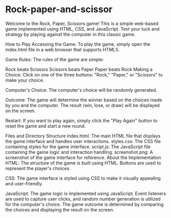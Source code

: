 # Rock-paper-and-scissor

Welcome to the Rock, Paper, Scissors game! This is a simple web-based game implemented using HTML, CSS, and JavaScript. Test your luck and strategy by playing against the computer in this classic game.

How to Play
Accessing the Game: To play the game, simply open the index.html file in a web browser that supports HTML5.

Game Rules: The rules of the game are simple:

Rock beats Scissors
Scissors beats Paper
Paper beats Rock
Making a Choice: Click on one of the three buttons: "Rock," "Paper," or "Scissors" to make your choice.

Computer's Choice: The computer's choice will be randomly generated.

Outcome: The game will determine the winner based on the choices made by you and the computer. The result (win, lose, or draw) will be displayed on the screen.

Restart: If you want to play again, simply click the "Play Again" button to reset the game and start a new round.

Files and Directory Structure
index.html: The main HTML file that displays the game interface and handles user interactions.
styles.css: The CSS file containing styles for the game interface.
script.js: The JavaScript file containing the game logic and interaction handling.
screenshot.png: A screenshot of the game interface for reference.
About the Implementation
HTML: The structure of the game is built using HTML. Buttons are used to represent the player's choices.

CSS: The game interface is styled using CSS to make it visually appealing and user-friendly.

JavaScript: The game logic is implemented using JavaScript. Event listeners are used to capture user clicks, and random number generation is utilized for the computer's choice. The game outcome is determined by comparing the choices and displaying the result on the screen.
